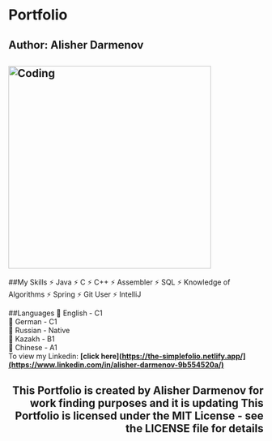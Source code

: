# Portfolio
## Author: Alisher Darmenov

<h2 align="left">
  <img src="https://media.giphy.com/media/26tn33aiTi1jkl6H6/giphy.gif" alt="Coding" width="400px" />
  <br>
</h2>
##My Skills
⚡️ Java
⚡️ C
⚡️ C++
⚡️ Assembler
⚡️ SQL
⚡️ Knowledge of Algorithms
⚡️ Spring
⚡️ Git User
⚡️ IntelliJ

##Languages
🎱 English - C1\
🎱 German - C1\
🎱 Russian - Native\
🎱 Kazakh - B1\
🎱 Chinese - A1\
To view my Linkedin: **[click here](https://the-simplefolio.netlify.app/](https://www.linkedin.com/in/alisher-darmenov-9b554520a/)**

<h2 align="right">
  This Portfolio is created by Alisher Darmenov for work finding purposes and it is updating 
  This Portfolio is licensed under the MIT License - see the LICENSE file for details
  <br>
</h2>

